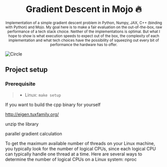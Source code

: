 <h1 align='center'><b>Gradient Descent in Mojo 🔥</b></h1>
<p align='center'><sub>
    Implementation of a simple gradient descent problem in Python, Numpy, JAX, C++ (binding with Python) and Mojo.
    My goal here is to make a fair evaluation on the out-of-the-box, raw performance of a tech stack choice. Neither of the implementations is optimal. But what I hope to show is what execution speeds to expect out of the box, the complexity of each implementation and what tech choices have the possibility of squeezing out every bit of performance the hardware has to offer.
	</sub>
</p>


![Circle](https://github.com/StijnWoestenborghs/gradi-mojo/blob/gifs/shapes/gifs/circle.gif?raw=true)

<!-- ![Circle](https://github.com/StijnWoestenborghs/gradi-mojo/blob/gifs/shapes/gifs/sphere.gif?raw=true)

![Circle](https://github.com/StijnWoestenborghs/gradi-mojo/blob/gifs/shapes/gifs/flame.gif?raw=true)

![Circle](https://github.com/StijnWoestenborghs/gradi-mojo/blob/gifs/shapes/gifs/modular.gif?raw=true) -->



## Project setup

### Prerequisite

> - Linux: 
>    `make setup`


If you want to build the cpp binary for yourself

http://eigen.tuxfamily.org/

unzip the library



parallel gradient calculation

To get the maximum available number of threads on your Linux machine, you typically look for the number of logical CPUs, since each logical CPU can typically handle one thread at a time. 
Here are several ways to determine the number of logical CPUs on a Linux system:
nproc


